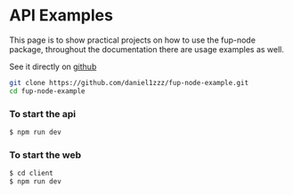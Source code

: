 # API Examples

This page is to show practical projects on how to use the fup-node package, throughout the documentation there are usage examples as well.

See it directly on [github](https://github.com/daniel1zzz/fup-node-example)

```sh
git clone https://github.com/daniel1zzz/fup-node-example.git
cd fup-node-example
```

### To start the api

```sh
$ npm run dev
```

### To start the web

```sh
$ cd client
$ npm run dev
```
